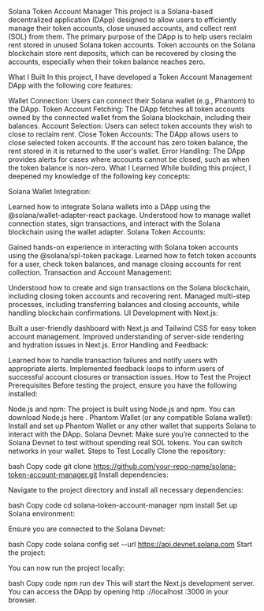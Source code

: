 Solana Token Account Manager 
This project is a Solana-based decentralized application (DApp) designed to allow users to efficiently manage their token accounts, close unused accounts, and collect rent (SOL) from them. The primary purpose of the DApp is to help users reclaim rent stored in unused Solana token accounts. Token accounts on the Solana blockchain store rent deposits, which can be recovered by closing the accounts, especially when their token balance reaches zero.

What I Built
In this project, I have developed a Token Account Management DApp with the following core features:

Wallet Connection: Users can connect their Solana wallet (e.g., Phantom) to the DApp.
Token Account Fetching: The DApp fetches all token accounts owned by the connected wallet from the Solana blockchain, including their balances.
Account Selection: Users can select token accounts they wish to close to reclaim rent.
Close Token Accounts: The DApp allows users to close selected token accounts. If the account has zero token balance, the rent stored in it is returned to the user's wallet.
Error Handling: The DApp provides alerts for cases where accounts cannot be closed, such as when the token balance is non-zero.
What I Learned
While building this project, I deepened my knowledge of the following key concepts:

Solana Wallet Integration:

Learned how to integrate Solana wallets into a DApp using the @solana/wallet-adapter-react package.
Understood how to manage wallet connection states, sign transactions, and interact with the Solana blockchain using the wallet adapter.
Solana Token Accounts:

Gained hands-on experience in interacting with Solana token accounts using the @solana/spl-token package.
Learned how to fetch token accounts for a user, check token balances, and manage closing accounts for rent collection.
Transaction and Account Management:

Understood how to create and sign transactions on the Solana blockchain, including closing token accounts and recovering rent.
Managed multi-step processes, including transferring balances and closing accounts, while handling blockchain confirmations.
UI Development with Next.js:

Built a user-friendly dashboard with Next.js and Tailwind CSS for easy token account management.
Improved understanding of server-side rendering and hydration issues in Next.js.
Error Handling and Feedback:

Learned how to handle transaction failures and notify users with appropriate alerts.
Implemented feedback loops to inform users of successful account closures or transaction issues.
How to Test the Project
Prerequisites
Before testing the project, ensure you have the following installed:

Node.js and npm: The project is built using Node.js and npm. You can download Node.js
here
.
Phantom Wallet (or any compatible Solana wallet): Install and set up Phantom Wallet or any other wallet that supports Solana to interact with the DApp.
Solana Devnet: Make sure you’re connected to the Solana Devnet to test without spending real SOL tokens. You can switch networks in your wallet.
Steps to Test Locally
Clone the repository:

bash
Copy code
git 
clone
 https://github.com/your-repo-name/solana-token-account-manager.git
Install dependencies:

Navigate to the project directory and install all necessary dependencies:

bash
Copy code
cd
 solana-token-account-manager
npm install
Set up Solana environment:

Ensure you are connected to the Solana Devnet:

bash
Copy code
solana config 
set
 --url https://api.devnet.solana.com
Start the project:

You can now run the project locally:

bash
Copy code
npm run dev
This will start the Next.js development server. You can access the DApp by opening
http
://localhost
:3000
in your browser.
